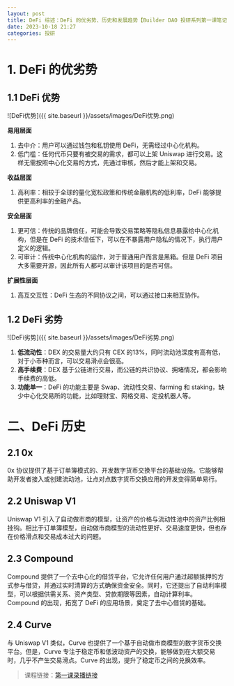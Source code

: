 ```yaml
---
layout: post
title: DeFi 综述：DeFi 的优劣势、历史和发展趋势【Builder DAO 投研系列第一课笔记】
date: 2023-10-18 21:27
categories: 投研
---
```


# 1. DeFi 的优劣势

## 1.1 DeFi 优势

![DeFi优势]({{ site.baseurl }}/assets/images/DeFi优势.png)

**易用层面**

1. 去中介：用户可以通过钱包和私钥使用 DeFi，无需经过中心化机构。
2. 低门槛：任何代币只要有被交易的需求，都可以上架 Uniswap 进行交易。这样无需按照中心化交易的方式，先通过审核，然后才能上架和交易。

**收益层面**

1. 高利率：相较于全球的量化宽松政策和传统金融机构的低利率，DeFi 能够提供更高利率的金融产品。

**安全层面**

1. 更可信：传统的品牌信任，可能会导致交易策略等隐私信息暴露给中心化机构，但是在 DeFi 的技术信任下，可以在不暴露用户隐私的情况下，执行用户定义的逻辑。
2. 可审计：传统中心化机构的运作，对于普通用户而言是黑箱。但是 DeFi 项目大多需要开源，因此所有人都可以审计该项目的是否可信。

**扩展性层面**

1. 高互交互性：DeFi 生态的不同协议之间，可以通过接口来相互协作。

## 1.2 DeFi 劣势

![DeFi劣势]({{ site.baseurl }}/assets/images/DeFi劣势.png)

1. **低流动性**：DEX 的交易量大约只有 CEX 的13%，同时流动池深度有高有低，对于小币种而言，可以交易滑点会很高。
2. **高手续费**：DEX 基于公链进行交易，而公链的共识协议、拥堵情况，都会影响手续费的高低。
3. **功能单一**：DeFi 的功能主要是 Swap、流动性交易、farming 和 staking，缺少中心化交易所的功能，比如理财宝、网格交易、定投机器人等。

# 二、DeFi 历史

## 2.1 0x

0x 协议提供了基于订单簿模式的、开发数字货币交换平台的基础设施。它能够帮助开发者接入或创建流动池，让点对点数字货币交换应用的开发变得简单易行。

## 2.2 Uniswap V1

Uniswap V1 引入了自动做市商的模型，让资产的价格与流动性池中的资产比例相挂钩。相比于订单簿模型，自动做市商模型的流动性更好、交易速度更快，但也存在价格滑点和交易成本过大的问题。

## 2.3 Compound

Compound 提供了一个去中心化的借贷平台，它允许任何用户通过超额抵押的方式参与借贷，并通过实时清算的方式确保资金安全。同时，它还提出了自动利率模型，可以根据供需关系、资产类型、贷款期限等因素，自动计算利率。Compound 的出现，拓宽了 DeFi 的应用场景，奠定了去中心借贷的基础。

## 2.4 Curve

与 Uniswap V1 类似，Curve 也提供了一个基于自动做市商模型的数字货币交换平台。但是，Curve 专注于稳定币和低波动资产的交换，能够做到在大额交易时，几乎不产生交易滑点。Curve 的出现，提升了稳定币之间的兑换效率。

> 课程链接：<a href="https://drive.google.com/drive/folders/1UE58Ga-trI0gIXHJq_8J8mOgWoRvKgKx?usp=sharing" target="_blank">第一课录播链接</a>